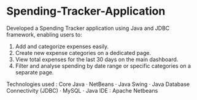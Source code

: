 # Spending-Tracker-Application
Developed a Spending Tracker application using Java and JDBC framework, enabling users to:  
  1. Add and categorize expenses easily.
  2. Create new expense categories on a dedicated page.
  3. View total expenses for the last 30 days on the main dashboard.
  4. Filter and analyse spending by date range or specific categories on a separate page.

Technologies used : Core Java · NetBeans · Java Swing · Java Database Connectivity (JDBC) · MySQL · Java
IDE : Apache Netbeans
